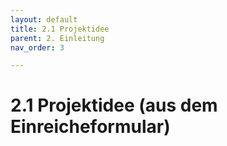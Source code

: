 ```yaml
---
layout: default
title: 2.1 Projektidee
parent: 2. Einleitung
nav_order: 3

---
```


# 2.1 Projektidee (aus dem Einreicheformular)


